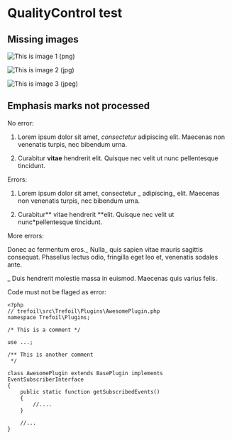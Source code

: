 # QualityControl test

## Missing images

![This is image 1 (png)](image1.png)

![This is image 2 (jpg)](image2.jpg)

![This is image 3 (jpeg)](image3.jpeg)

## Emphasis marks not processed

No error: 

1. Lorem ipsum dolor sit amet, _consectetur_ adipiscing elit. Maecenas non venenatis turpis, nec bibendum urna. 

2. Curabitur **vitae** hendrerit elit. Quisque nec velit ut nunc pellentesque tincidunt. 

Errors:

1. Lorem ipsum dolor sit amet, consectetur _ adipiscing_ elit. Maecenas non venenatis turpis, nec bibendum urna. 

2. Curabitur** vitae hendrerit **elit. Quisque nec velit ut nunc*pellentesque tincidunt. 

More errors:

Donec ac fermentum eros._ Nulla_ quis sapien vitae mauris sagittis consequat. Phasellus lectus odio, fringilla eget leo et, venenatis sodales ante. 

_ Duis hendrerit molestie massa in euismod. Maecenas quis varius felis.


Code must not be flaged as error:

~~~ .php
<?php
// trefoil\src\Trefoil\Plugins\AwesomePlugin.php
namespace Trefoil\Plugins;

/* This is a comment */

use ...;

/** This is another comment 
 */

class AwesomePlugin extends BasePlugin implements EventSubscriberInterface
{
    public static function getSubscribedEvents()
    {
        //....
    }

    //...
}
~~~
